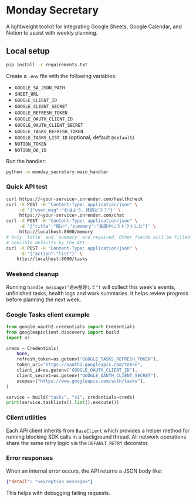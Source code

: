 # Monday Secretary

A lightweight toolkit for integrating Google Sheets, Google Calendar, and Notion to assist with weekly planning.

## Local setup

```bash
pip install -r requirements.txt
```

Create a `.env` file with the following variables:

- `GOOGLE_SA_JSON_PATH`
- `SHEET_URL`
- `GOOGLE_CLIENT_ID`
- `GOOGLE_CLIENT_SECRET`
- `GOOGLE_REFRESH_TOKEN`
- `GOOGLE_OAUTH_CLIENT_ID`
- `GOOGLE_OAUTH_CLIENT_SECRET`
- `GOOGLE_TASKS_REFRESH_TOKEN`
- `GOOGLE_TASKS_LIST_ID` (optional, default `@default`)
- `NOTION_TOKEN`
- `NOTION_DB_ID`

Run the handler:

```bash
python -m monday_secretary.main_handler
```

### Quick API test

```bash
curl https://<your-service>.onrender.com/healthcheck
curl -X POST -H "Content-Type: application/json" \
     -d '{"user_msg":"おはよう、体調どう？"}' \
     https://<your-service>.onrender.com/chat
curl -X POST -H "Content-Type: application/json" \
     -d '{"title":"眠い","summary":"会議中にウトウトした"}' \
     http://localhost:8000/memory
# Only `title` and `summary` are required. Other fields will be filled with
# sensible defaults by the API.
curl -X POST -H "Content-Type: application/json" \
     -d '{"action":"list"}' \
    http://localhost:8000/tasks
```

### Weekend cleanup

Running `handle_message("週末整理して")` will collect this week's events,
unfinished tasks, health logs and work summaries. It helps review progress
before planning the next week.

### Google Tasks client example

```python
from google.oauth2.credentials import Credentials
from googleapiclient.discovery import build
import os

creds = Credentials(
    None,
    refresh_token=os.getenv("GOOGLE_TASKS_REFRESH_TOKEN"),
    token_uri="https://oauth2.googleapis.com/token",
    client_id=os.getenv("GOOGLE_OAUTH_CLIENT_ID"),
    client_secret=os.getenv("GOOGLE_OAUTH_CLIENT_SECRET"),
    scopes=["https://www.googleapis.com/auth/tasks"],
)

service = build("tasks", "v1", credentials=creds)
print(service.tasklists().list().execute())
```

### Client utilities

Each API client inherits from `BaseClient` which provides a helper
method for running blocking SDK calls in a background thread. All network
operations share the same retry logic via the `DEFAULT_RETRY` decorator.

### Error responses

When an internal error occurs, the API returns a JSON body like:

```json
{"detail": "<exception message>"}
```

This helps with debugging failing requests.
